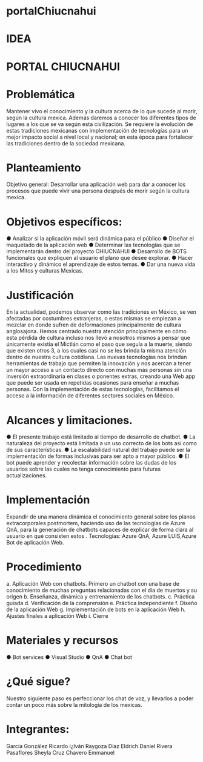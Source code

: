 # portalChiucnahui
# IDEA
# PORTAL CHIUCNAHUI

 
# Problemática
Mantener vivo el conocimiento y la cultura acerca de lo que sucede al morir, según la cultura mexica. Además daremos a conocer los diferentes tipos de lugares a los que se va según esta civilización.
Se requiere la evolución de estas tradiciones mexicanas con implementación de  tecnologías para un mejor impacto social a nivel local y nacional; en esta época para fortalecer las tradiciones dentro de la sociedad mexicana.
# Planteamiento
Objetivo general: Desarrollar una aplicación web para dar a conocer los procesos  que puede vivir una persona después de morir según la cultura mexica.
# Objetivos específicos:
●	Analizar si la aplicación móvil será dinámica para el público 
●	Diseñar el maquetado de la aplicación web
●	Determinar las tecnologías que se implementarán dentro del proyecto CHIUCNAHUI 
●	Desarrollo de BOTS funcionales que expliquen al usuario el plano que desee explorar. 
●	Hacer interactivo y dinámico el aprendizaje de estos temas. 
●	Dar una nueva vida a los Mitos y culturas Mexicas.

# Justificación
En la actualidad, podemos observar como las tradiciones en México, se ven afectadas por costumbres extranjeras, o estas mismas se empiezan a mezclar en donde sufren de  deformaciones principalmente de cultura anglosajona.
Hemos centrado nuestra atención principalmente en cómo esta pérdida de cultura incluso nos llevó a nosotros mismos a pensar que únicamente existía el Mictlán como el paso que seguía a la muerte, siendo que existen otros 3, a los cuales casi no se les brinda la misma atención dentro de nuestra cultura cotidiana.
Las nuevas tecnologías nos brindan herramientas de trabajo que permiten la innovación y nos acercan a tener un mayor acceso a un contacto directo con muchas más personas sin una inversión extraordinaria en clases o ponentes extras, creando una Web app que puede ser usada en repetidas ocasiones para enseñar a muchas personas.
Con la implementación de estas tecnologías, facilitamos el acceso a la información de diferentes sectores sociales en México. 

# Alcances y limitaciones.

●	El presente trabajo está limitado al tiempo de desarrollo de chatbot.
●	La naturaleza del proyecto está limitada a un uso correcto de los bots así como de sus características. 
●	La escalabilidad natural del trabajo puede ser la implementación de formas inclusivas para ser apto a mayor público. 
●	El  bot puede aprender y recolectar información sobre las dudas de los usuarios sobre las cuales no tenga conocimiento para futuras actualizaciones. 

# Implementación
Expandir de una manera dinámica el conocimiento general sobre los planos extracorporales postmortem, haciendo uso de las tecnologías de Azure QnA, para la generación de  chatbots capaces de explicar de forma clara  al usuario en qué consisten estos .
Tecnologías: Azure QnA, Azure LUIS,Azure Bot de aplicación Web.

# Procedimiento
a.	Aplicación Web con chatbots.
Primero un chatbot con una base de conocimiento de muchas preguntas relacionadas con el día de muertos y su origen
b.	Enseñanza, dinámica y entrenamiento de los chatbots.
c.	Práctica guiada
d.	Verificación de la comprensión
e.	Práctica independiente
f.	Diseño de la aplicación Web
g.	Implementación de bots en la aplicación Web
h.	Ajustes finales a aplicación Web
i.	Cierre

# Materiales y recursos
●	Bot services
●	Visual Studio
●	QnA
●	Chat bot

# ¿Qué sigue?  
Nuestro siguiente paso es perfeccionar los chat de voz, y llevarlos a poder contar un poco más sobre la mitología de los mexicas. 

# Integrantes: 
García  González Ricardo i¿Iván 
Raygoza Díaz Eldrich Daniel 
Rivera Pasaflores Sheyla
Cruz Chavero Emmanuel
